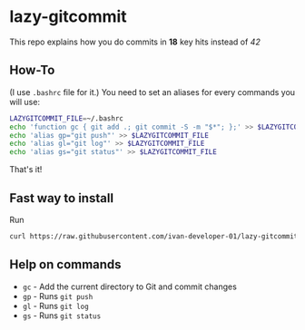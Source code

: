 # lazy-gitcommit

This repo explains how you do commits in **18** key hits instead of *42*

## How-To

(I use `.bashrc` file for it.) You need to set an aliases for every commands you will use:

```bash
LAZYGITCOMMIT_FILE=~/.bashrc
echo 'function gc { git add .; git commit -S -m "$*"; };' >> $LAZYGITCOMMIT_FILE
echo 'alias gp="git push"' >> $LAZYGITCOMMIT_FILE
echo 'alias gl="git log"' >> $LAZYGITCOMMIT_FILE
echo 'alias gs="git status"' >> $LAZYGITCOMMIT_FILE
```

That's it!

## Fast way to install

Run

```bash
curl https://raw.githubusercontent.com/ivan-developer-01/lazy-gitcommit/main/install.sh | sh
```

## Help on commands

- `gc` - Add the current directory to Git and commit changes
- `gp` - Runs `git push`
- `gl` - Runs `git log`
- `gs` - Runs `git status`
